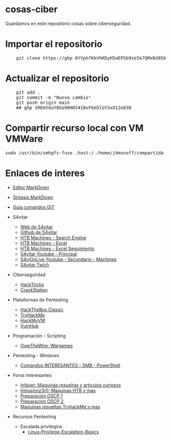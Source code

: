 # cosas-ciber

Guardamos en este repositorio cosas sobre ciberseguridad.

Importar el repositorio
======

<pre>
	git clone https://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@github.com/jamunoz412/cosas-ciber.git
</pre>

Actualizar el repositorio
======
<pre>
	git add .
	git commit -m "Nuevo cambio"
	git push origin main
	## 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
</pre>


Compartir recurso local con VM VMWare
======
<pre>
sudo /usr/bin/vmhgfs-fuse .host:/ /home/j4munoff/compartida -o subtype=vmhgfs-fuse,allow_other
</pre>


Enlaces de interes
======
* [Editor MarkDown](https://mark.reaper.im/) 
* [Sintasis MarkDown](https://markdown.es/sintaxis-markdown/) 
* [Guia comandos GIT](https://rogerdudler.github.io/git-guide/index.es.html) 

* S4vitar
    * [Web de S4vitar](https://s4vitar.github.io/)
    * [Github de S4vitar](https://github.com/s4vitar)
    * [HTB Machines - Search Engine](https://htbmachines.github.io/)
    * [HTB Machines - Excel](https://docs.google.com/spreadsheets/d/1dzvaGlT_0xnT-PGO27Z_4prHgA8PHIpErmoWdlUrSoA/)
    * [HTB Machines - Excel Seguimiento](https://docs.google.com/spreadsheets/d/1-g6fj_vb3g3E4DCnOmRfexBQtTv2zZaJgHiD4g6288U/)
    * [S4vitar Youtube - Principal](https://www.youtube.com/c/s4vitar/videos)
    * [S4viOnLive Youtube - Secundario - Machines](https://www.youtube.com/c/S4viOnLive/videos)
    * [S4vitar Twich](https://www.twitch.tv/s4vitaar?lang=es)

* Ciberseguridad
    * [HackTricks](https://book.hacktricks.xyz/welcome/readme)   
    * [CrackStation](https://crackstation.net/)
    
* Plataformas de Pentesting 
    * [HackTheBox Classic](https://www.hackthebox.com/)
    * [TryHackMe](https://tryhackme.com/)
    * [HackMyVM](https://hackmyvm.eu/)
    * [VulnHub](https://www.vulnhub.com/)

* Programación - Scripting
    * [OverTheWire: Wargames](https://overthewire.org/wargames/)   

* Pentesting - Windows
    * [Comandos INTERESANTES - SMB - PowerShell](https://intrusionz3r0.github.io/posts/Windows/)
    
* Foros interesantes
    * [Infayer: Maquinas resueltas y articulos curiosos](https://infayer.com/)
    * [Intrusionz3r0: Maquinas HTB y mas](https://intrusionz3r0.github.io/posts/Windows/)
    * [Preparación OSCP 1](https://iaraoz.medium.com/camino-al-oscp-75ed8dd78390)
    * [Preparación OSCP 2](https://hackinglethani.com/es/como-aprobar-el-oscp/)
    * [Maquinas resueltas TryhackMe y mas](https://guarina0x0.github.io/)
    
     
* Recursos Pentesting
    * Escalada privilegios
       * [Linux-Privilege-Escalation-Basics](https://github.com/RoqueNight/Linux-Privilege-Escalation-Basics)
